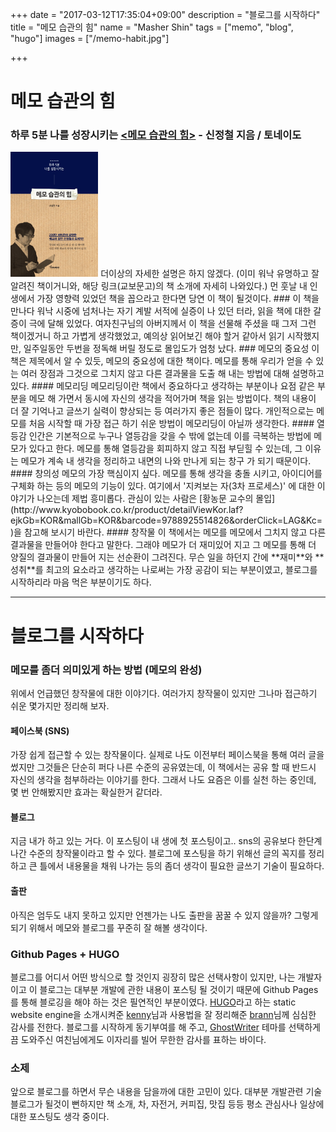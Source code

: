 +++
date = "2017-03-12T17:35:04+09:00"
description = "블로그를 시작하다"
title = "메모 습관의 힘"
name = "Masher Shin"
tags = ["memo", "blog", "hugo"]
images = ["/memo-habit.jpg"]

+++

# 메모 습관의 힘
### 하루 5분 나를 성장시키는 [<메모 습관의 힘>](http://www.kyobobook.co.kr/product/detailViewKor.laf?barcode=9791158510251) - 신정철 지음 / 토네이도
<img src="/memo-habit.jpg" height="200px">
더이상의 자세한 설명은 하지 않겠다. (이미 워낙 유명하고 잘 알려진 책이거니와, 해당 링크(교보문고)의 책 소개에 자세히 나와있다.) 먼 훗날 내 인생에서 가장 영향력 있었던 책을 꼽으라고 한다면 당연 이 책이 될것이다.
### 이 책을 만나다
워낙 시중에 넘처나는 자기 계발 서적에 실증이 나 있던 터라, 읽을 책에 대한 갈증이 극에 달해 있었다. 여자친구님의 아버지께서 이 책을 선물해 주셨을 때 그저 그런 책이겠거니 하고 가볍게 생각했었고, 예의상 읽어보긴 해야 할거 같아서 읽기 시작했지만, 일주일동안 두번을 정독해 버릴 정도로 몰입도가 엄청 났다.
### 메모의 중요성
이 책은 제목에서 알 수 있듯, 메모의 중요성에 대한 책이다. 메모를 통해 우리가 얻을 수 있는 여러 장점과 그것으로 그치지 않고 다른 결과물을 도출 해 내는 방법에 대해 설명하고 있다.
#### 메모리딩
메모리딩이란 책에서 중요하다고 생각하는 부분이나 요점 같은 부분을 메모 해 가면서 동시에 자신의 생각을 적어가며 책을 읽는 방법이다. 책의 내용이 더 잘 기억나고 글쓰기 실력이 향상되는 등 여러가지 좋은 점들이 많다. 개인적으로는 메모를 처음 시작할 때 가장 접근 하기 쉬운 방법이 메모리딩이 아닐까 생각한다.
#### 열등감
인간은 기본적으로 누구나 열등감을 갖을 수 밖에 없는데 이를 극복하는 방법에 메모가 있다고 한다. 메모를 통해 열등감을 회피하지 않고 직접 부딛힐 수 있는데, 그 이유는 메모가 계속 내 생각을 정리하고 내면의 나와 만나게 되는 창구 가 되기 때문이다.
#### 창의성
메모의 가장 핵심이지 싶다. 메모를 통해 생각을 충돌 시키고, 아이디어를 구체화 하는 등의 메모의 기능이 있다. 여기에서 '지켜보는 자(3차 프로세스)' 에 대한 이야기가 나오는데 제법 흥미롭다. 관심이 있는 사람은 [황농문 교수의 몰입](http://www.kyobobook.co.kr/product/detailViewKor.laf?ejkGb=KOR&mallGb=KOR&barcode=9788925514826&orderClick=LAG&Kc=)을 참고해 보시기 바란다.
#### 창작물
이 책에서는 메모를 메모에서 그치지 않고 다른 결과물을 만들어야 한다고 말한다. 그래야 메모가 더 재미있어 지고 그 메모를 통해 더 양질의 결과물이 만들어 지는 선순환이 그려진다. 무슨 일을 하던지 간에 **재미**와 **성취**를 최고의 요소라고 생각하는 나로써는 가장 공감이 되는 부분이였고, 블로그를 시작하리라 마음 먹은 부분이기도 하다.

---

# 블로그를 시작하다
### 메모를 좀더 의미있게 하는 방법 (메모의 완성)
위에서 언급했던 창작물에 대한 이야기다. 여러가지 창작물이 있지만 그나마 접근하기 쉬운 몇가지만 정리해 보자.
#### 페이스북 (SNS)
가장 쉽게  접근할 수 있는 창작물이다. 실제로 나도 이전부터 페이스북을 통해 여러 글을 썼지만 그것들은 단순히 퍼다 나른 수준의 공유였는데, 이 책에서는 공유 할 때 반드시 자신의 생각을 첨부하라는 이야기를 한다. 그래서 나도 요즘은 이를 실천 하는 중인데, 몇 번 안해봤지만 효과는 확실한거 같더라.
#### 블로그
지금 내가 하고 있는 거다. 이 포스팅이 내 생에 첫 포스팅이고.. sns의 공유보다 한단계 나간 수준의 창작물이라고 할 수 있다. 블로그에 포스팅을 하기 위해선 글의 꼭지를 정리하고 큰 틀에서 내용물을 채워 나가는 등의 좀더 생각이 필요한 글쓰기 기술이 필요하다.
#### 출판
아직은 엄두도 내지 못하고 있지만 언젠가는 나도 출판을 꿈꿀 수 있지 않을까? 그렇게 되기 위해서 메모와 블로그를 꾸준히 잘 해볼 생각이다.
### Github Pages + HUGO
블로그를 어디서 어떤 방식으로 할 것인지 굉장히 많은 선택사항이 있지만, 나는 개발자 이고 이 블로그는 대부분 개발에 관한 내용이 포스팅 될 것이기 때문에 Github Pages를 통해 블로깅을 해야 하는 것은 필연적인 부분이였다. [HUGO](https://gohugo.io)라고 하는 static website engine을 소개시켜준 [kenny](http://blog.funspaces.org)님과 사용법을 잘 정리해준 [brann](http://brannpark.github.io/blog/posts/20151201_hugo_with_github_pages/)님께 심심한 감사를 전한다. 블로그를 시작하게 동기부여를 해 주고, [GhostWriter](http://themes.gohugo.io/ghostwriter/) 테마를 선택하게끔 도와주신 여친님에게도 이자리를 빌어 무한한 감사를 표하는 바이다.
### 소제
앞으로 블로그를 하면서 무슨 내용을 담을까에 대한 고민이 있다.
대부분 개발관련 기술 블로그가 될것이 뻔하지만
책 소개, 차, 자전거, 커피집, 맛집 등등 평소 관심사나 일상에 대한 포스팅도 생각 중이다.